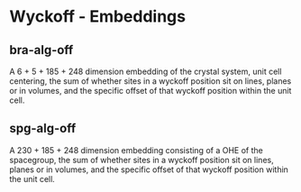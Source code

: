 # Wyckoff - Embeddings

## bra-alg-off

A 6 + 5 + 185 + 248 dimension embedding of the crystal system, unit cell centering, the sum of whether sites
in a wyckoff position sit on lines, planes or in volumes, and the specific offset of that wyckoff position within
the unit cell.

## spg-alg-off

A 230 + 185 + 248 dimension embedding consisting of a OHE of the spacegroup, the sum of whether sites
in a wyckoff position sit on lines, planes or in volumes, and the specific offset of that wyckoff position within
the unit cell.
